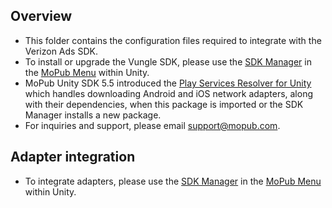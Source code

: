 ## Overview
  * This folder contains the configuration files required to integrate with the Verizon Ads SDK.
  * To install or upgrade the Vungle SDK, please use the [SDK Manager](https://developers.mopub.com/docs/unity/getting-started/#sdkmanager) in the [MoPub Menu](https://developers.mopub.com/docs/unity/menu/) within Unity.
  * MoPub Unity SDK 5.5 introduced the [Play Services Resolver for Unity](https://github.com/googlesamples/unity-jar-resolver) which handles downloading Android and iOS network adapters, along with their dependencies, when this package is imported or the SDK Manager installs a new package.
  * For inquiries and support, please email support@mopub.com.
  
## Adapter integration
  * To integrate adapters, please use the [SDK Manager](https://developers.mopub.com/docs/unity/getting-started/#sdkmanager) in the [MoPub Menu](https://developers.mopub.com/docs/unity/menu/) within Unity.
